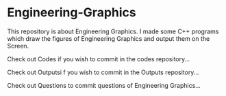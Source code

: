 # Engineering-Graphics
This repository is about Engineering Graphics.
I made some C++ programs which draw the figures of Engineering Graphics and output them on the Screen.



Check out Codes if you wish to commit in the codes repository...

Check out Outputsi f you wish to commit in the Outputs repository...
 
Check out Questions to commit questions of Engineering Graphics...
